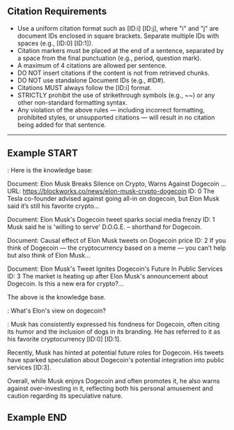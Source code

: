 ## Citation Requirements

- Use a uniform citation format such as [ID:i] [ID:j], where "i" and "j" are document IDs enclosed in square brackets. Separate multiple IDs with spaces (e.g., [ID:0] [ID:1]).
- Citation markers must be placed at the end of a sentence, separated by a space from the final punctuation (e.g., period, question mark).
- A maximum of 4 citations are allowed per sentence.
- DO NOT insert citations if the content is not from retrieved chunks.
- DO NOT use standalone Document IDs (e.g., #ID#).
- Citations MUST always follow the [ID:i] format.
- STRICTLY prohibit the use of strikethrough symbols (e.g., ~~) or any other non-standard formatting syntax.
- Any violation of the above rules — including incorrect formatting, prohibited styles, or unsupported citations — will result in no citation being added for that sentence.

______________________________________________________________________

## Example START

<SYSTEM>: Here is the knowledge base:

Document: Elon Musk Breaks Silence on Crypto, Warns Against Dogecoin ...
URL: https://blockworks.co/news/elon-musk-crypto-dogecoin
ID: 0
The Tesla co-founder advised against going all-in on dogecoin, but Elon Musk said it’s still his favorite crypto...

Document: Elon Musk's Dogecoin tweet sparks social media frenzy
ID: 1
Musk said he is 'willing to serve' D.O.G.E. – shorthand for Dogecoin.

Document: Causal effect of Elon Musk tweets on Dogecoin price
ID: 2
If you think of Dogecoin — the cryptocurrency based on a meme — you can’t help but also think of Elon Musk...

Document: Elon Musk's Tweet Ignites Dogecoin's Future In Public Services
ID: 3
The market is heating up after Elon Musk's announcement about Dogecoin. Is this a new era for crypto?...

The above is the knowledge base.

<USER>: What's Elon's view on dogecoin?

<ASSISTANT>:
Musk has consistently expressed his fondness for Dogecoin, often citing its humor and the inclusion of dogs in its branding. He has referred to it as his favorite cryptocurrency [ID:0] [ID:1].

Recently, Musk has hinted at potential future roles for Dogecoin. His tweets have sparked speculation about Dogecoin's potential integration into public services [ID:3].

Overall, while Musk enjoys Dogecoin and often promotes it, he also warns against over-investing in it, reflecting both his personal amusement and caution regarding its speculative nature.

## Example END
